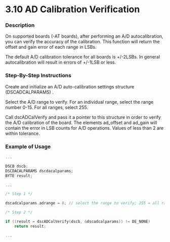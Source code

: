 # 3.10 AD Calibration Verification

### Description

On supported boards (-AT boards), after performing an A/D autocalibration, you can verify the accuracy of the calibration. This function will return the offset and gain error of each range in LSBs.

The default A/D calibration tolerance for all boards is +/-2LSBs. In general autocalibration will result in errors of +/-1LSB or less.

### Step-By-Step Instructions

Create and initialize an A/D auto-calibration settings structure (DSCADCALPARAMS) .

Select the A/D range to verify. For an individual range, select the range number 0-15. For all ranges, select 255.

Call dscADCalVerify and pass it a pointer to this structure in order to verify the A/D calibration of the board. The elements ad\_offset and ad\_gain will contain the error in LSB counts for A/D operations. Values of less than 2 are within tolerance.

### Example of Usage

```c
... 

DSCB dscb; 
DSCDACALPARAMS dscdacalparams; 
BYTE result; 

... 

/* Step 1 */ 

dscadcalparams.adrange = 8; // select the range to verify; 255 = all ranges 

/* Step 2 */ 

if ((result = dscADCalVerify(dscb, &dscadcalparams)) != DE_NONE) 
    return result; 

...
```
